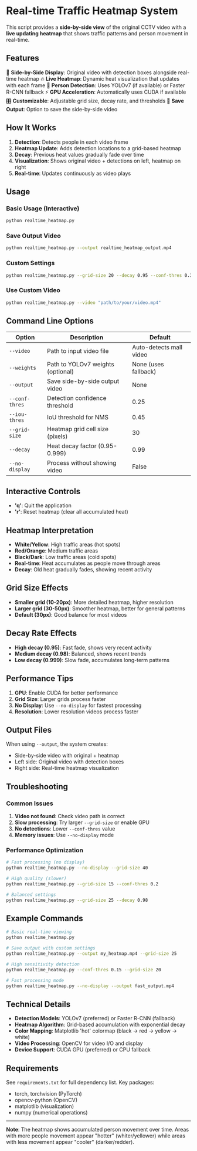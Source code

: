 # Real-time Traffic Heatmap System

This script provides a **side-by-side view** of the original CCTV video with a **live updating heatmap** that shows traffic patterns and person movement in real-time.

## Features

🎥 **Side-by-Side Display**: Original video with detection boxes alongside real-time heatmap
🔥 **Live Heatmap**: Dynamic heat visualization that updates with each frame
🎯 **Person Detection**: Uses YOLOv7 (if available) or Faster R-CNN fallback
⚡ **GPU Acceleration**: Automatically uses CUDA if available
🎛️ **Customizable**: Adjustable grid size, decay rate, and thresholds
💾 **Save Output**: Option to save the side-by-side video

## How It Works

1. **Detection**: Detects people in each video frame
2. **Heatmap Update**: Adds detection locations to a grid-based heatmap
3. **Decay**: Previous heat values gradually fade over time
4. **Visualization**: Shows original video + detections on left, heatmap on right
5. **Real-time**: Updates continuously as video plays

## Usage

### Basic Usage (Interactive)
```bash
python realtime_heatmap.py
```

### Save Output Video
```bash
python realtime_heatmap.py --output realtime_heatmap_output.mp4
```

### Custom Settings
```bash
python realtime_heatmap.py --grid-size 20 --decay 0.95 --conf-thres 0.3
```

### Use Custom Video
```bash
python realtime_heatmap.py --video "path/to/your/video.mp4"
```

## Command Line Options

| Option | Description | Default |
|--------|-------------|---------|
| `--video` | Path to input video file | Auto-detects mall video |
| `--weights` | Path to YOLOv7 weights (optional) | None (uses fallback) |
| `--output` | Save side-by-side output video | None |
| `--conf-thres` | Detection confidence threshold | 0.25 |
| `--iou-thres` | IoU threshold for NMS | 0.45 |
| `--grid-size` | Heatmap grid cell size (pixels) | 30 |
| `--decay` | Heat decay factor (0.95-0.999) | 0.99 |
| `--no-display` | Process without showing video | False |

## Interactive Controls

- **'q'**: Quit the application
- **'r'**: Reset heatmap (clear all accumulated heat)

## Heatmap Interpretation

- **White/Yellow**: High traffic areas (hot spots)
- **Red/Orange**: Medium traffic areas
- **Black/Dark**: Low traffic areas (cold spots)
- **Real-time**: Heat accumulates as people move through areas
- **Decay**: Old heat gradually fades, showing recent activity

## Grid Size Effects

- **Smaller grid (10-20px)**: More detailed heatmap, higher resolution
- **Larger grid (30-50px)**: Smoother heatmap, better for general patterns
- **Default (30px)**: Good balance for most videos

## Decay Rate Effects

- **High decay (0.95)**: Fast fade, shows very recent activity
- **Medium decay (0.98)**: Balanced, shows recent trends
- **Low decay (0.999)**: Slow fade, accumulates long-term patterns

## Performance Tips

1. **GPU**: Enable CUDA for better performance
2. **Grid Size**: Larger grids process faster
3. **No Display**: Use `--no-display` for fastest processing
4. **Resolution**: Lower resolution videos process faster

## Output Files

When using `--output`, the system creates:
- Side-by-side video with original + heatmap
- Left side: Original video with detection boxes
- Right side: Real-time heatmap visualization

## Troubleshooting

### Common Issues

1. **Video not found**: Check video path is correct
2. **Slow processing**: Try larger `--grid-size` or enable GPU
3. **No detections**: Lower `--conf-thres` value
4. **Memory issues**: Use `--no-display` mode

### Performance Optimization

```bash
# Fast processing (no display)
python realtime_heatmap.py --no-display --grid-size 40

# High quality (slower)
python realtime_heatmap.py --grid-size 15 --conf-thres 0.2

# Balanced settings
python realtime_heatmap.py --grid-size 25 --decay 0.98
```

## Example Commands

```bash
# Basic real-time viewing
python realtime_heatmap.py

# Save output with custom settings
python realtime_heatmap.py --output my_heatmap.mp4 --grid-size 25

# High sensitivity detection
python realtime_heatmap.py --conf-thres 0.15 --grid-size 20

# Fast processing mode
python realtime_heatmap.py --no-display --output fast_output.mp4
```

## Technical Details

- **Detection Models**: YOLOv7 (preferred) or Faster R-CNN (fallback)
- **Heatmap Algorithm**: Grid-based accumulation with exponential decay
- **Color Mapping**: Matplotlib 'hot' colormap (black → red → yellow → white)
- **Video Processing**: OpenCV for video I/O and display
- **Device Support**: CUDA GPU (preferred) or CPU fallback

## Requirements

See `requirements.txt` for full dependency list. Key packages:
- torch, torchvision (PyTorch)
- opencv-python (OpenCV)
- matplotlib (visualization)
- numpy (numerical operations)

---

**Note**: The heatmap shows accumulated person movement over time. Areas with more people movement appear "hotter" (whiter/yellower) while areas with less movement appear "cooler" (darker/redder).
